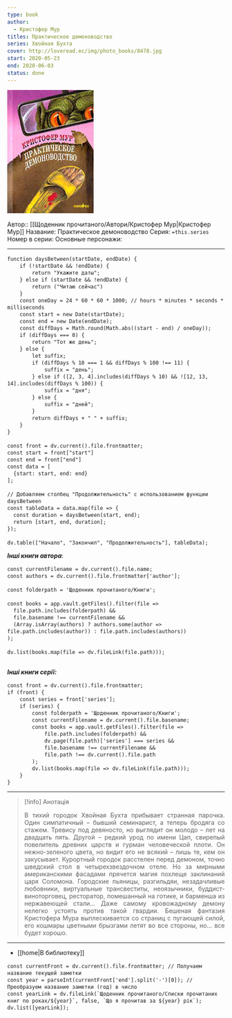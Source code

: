 ```yaml
---
type: book
author:
  - Кристофер Мур
titles: Практическое демоноводство
series: Хвойная Бухта
cover: http://loveread.ec/img/photo_books/8478.jpg
start: 2020-05-23
end: 2020-06-03
status: done
---
```

![cover|150](media/cover!150-300.jpg)

Автор:: [[Щоденник прочитаного/Автори/Кристофер Мур|Кристофер Мур]]
Название: Практическое демоноводство
Серия:  `=this.series`
Номер в серии:
Основные персонажи:

---
```dataviewjs
function daysBetween(startDate, endDate) {
	if (!startDate && !endDate) { 
		return "Укажите даты"; 
	} else if (startDate && !endDate) {
		return ("Читаю сейчас")
	}
	const oneDay = 24 * 60 * 60 * 1000; // hours * minutes * seconds * milliseconds
	const start = new Date(startDate);
	const end = new Date(endDate);
	const diffDays = Math.round(Math.abs((start - end) / oneDay));
	if (diffDays === 0) {
		return "Тот же день";   
	} else {
		let suffix;     
	    if (diffDays % 10 === 1 && diffDays % 100 !== 11) {
		    suffix = "день";     
	    } else if ([2, 3, 4].includes(diffDays % 10) && ![12, 13, 14].includes(diffDays % 100)) {
			suffix = "дня";     
		} else {       
			suffix = "дней";     
		}          
		return diffDays + " " + suffix;   
	} 
}  

const front = dv.current().file.frontmatter;
const start = front["start"]
const end = front["end"]
const data = [
  {start: start, end: end}
];

// Добавляем столбец "Продолжительность" с использованием функции daysBetween
const tableData = data.map(file => {
  const duration = daysBetween(start, end);
  return [start, end, duration];
});

dv.table(["Начало", "Закончил", "Продолжительность"], tableData);
```
***Інші книги автора***:
```dataviewjs
const currentFilename = dv.current().file.name;
const authors = dv.current().file.frontmatter['author'];

const folderpath = 'Щоденник прочитаного/Книги';

const books = app.vault.getFiles().filter(file =>
  file.path.includes(folderpath) &&
  file.basename !== currentFilename &&
  (Array.isArray(authors) ? authors.some(author => file.path.includes(author)) : file.path.includes(authors))
);

dv.list(books.map(file => dv.fileLink(file.path)));


```
***Інші книги серії:***
```dataviewjs
const front = dv.current().file.frontmatter;
if (front) {
	const series = front['series'];
	if (series) {
		const folderpath = 'Щоденник прочитаного/Книги';
		const currentFilename = dv.current().file.basename;
		const books = app.vault.getFiles().filter(file =>  
			file.path.includes(folderpath) && 
			dv.page(file.path)['series'] === series && 
			file.basename !== currentFilename &&
			file.path !== dv.current().file.path 
		);
		dv.list(books.map(file => dv.fileLink(file.path)));
	}
}

```

---
>[!info] Анотація
><p align="justify">В тихий городок Хвойная Бухта прибывает странная парочка. Один симпатичный – бывший семинарист, а теперь бродяга со стажем. Тревису под девяносто, но выглядит он молодо – лет на двадцать пять. Другой – редкий урод по имени Цап, свирепый повелитель древних царств и гурман человеческой плоти. Он нежно-зеленого цвета, но видит его не всякий – лишь те, кем он закусывает. Курортный городок расстелен перед демоном, точно шведский стол в четырехзвездочном отеле. Но за мирными американскими фасадами прячется магия похлеще заклинаний царя Соломона. Городские пьяницы, разгильдяи, незадачливые любовники, виртуальные трансвеститы, неоязычники, буддист-виноторговец, ресторатор, помешанный на готике, и барменша из нержавеющей стали... Даже самому кровожадному демону нелегко устоять против такой гвардии. Бешеная фантазия Кристофера Мура выплескивается со страниц с пугающей силой, его кошмары цветными брызгами летят во все стороны, но... все будет хорошо.</p>

___
- [[home|В библиотеку]]
```dataviewjs
const currentFront = dv.current().file.frontmatter; // Получаем название текущей заметки
const year = parseInt(currentFront['end'].split('-')[0]); // Преобразуем название заметки (год) в число
const yearLink = dv.fileLink(`Щоденник прочитаного/Списки прочитаних книг по роках/${year}`, false, `Що я прочитав за ${year} рік`);
dv.list([yearLink]);
```